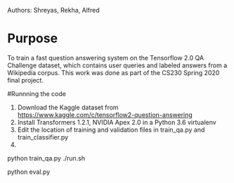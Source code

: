 Authors: Shreyas, Rekha, Alfred
# Purpose
To train a fast question answering system on the Tensorflow 2.0 QA Challenge dataset, which contains user queries and labeled answers from a Wikipedia corpus.
This work was done as part of the CS230 Spring 2020 final project.


#Runnning the code

1. Download the Kaggle dataset from https://www.kaggle.com/c/tensorflow2-question-answering
2. Install Transformers 1.2.1, NVIDIA Apex 2.0 in a Python 3.6 virtualenv
3. Edit the location of training and validation files in train_qa.py and train_classifier.py
3.

python train_qa.py
./run.sh

python eval.py

